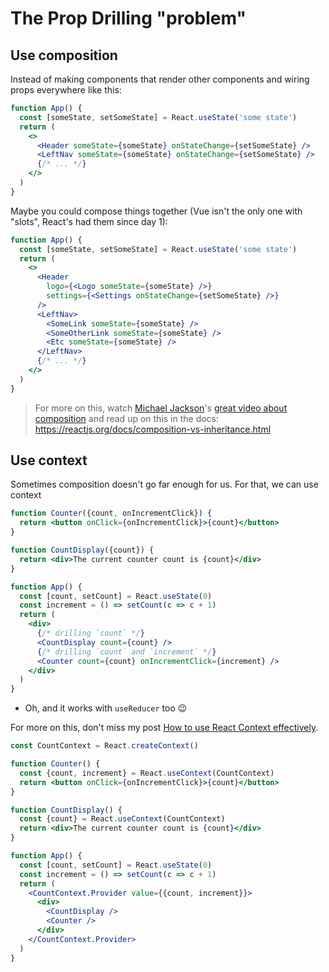 # The Prop Drilling "problem"

## Use composition

Instead of making components that render other components and wiring props
everywhere like this:

```jsx
function App() {
  const [someState, setSomeState] = React.useState('some state')
  return (
    <>
      <Header someState={someState} onStateChange={setSomeState} />
      <LeftNav someState={someState} onStateChange={setSomeState} />
      {/* ... */}
    </>
  )
}
```

Maybe you could compose things together (Vue isn't the only one with "slots",
React's had them since day 1):

```jsx
function App() {
  const [someState, setSomeState] = React.useState('some state')
  return (
    <>
      <Header
        logo={<Logo someState={someState} />}
        settings={<Settings onStateChange={setSomeState} />}
      />
      <LeftNav>
        <SomeLink someState={someState} />
        <SomeOtherLink someState={someState} />
        <Etc someState={someState} />
      </LeftNav>
      {/* ... */}
    </>
  )
}
```

> For more on this, watch [Michael Jackson](https://twitter.com/mjackson)'s
> [great video about composition](https://www.youtube.com/watch?v=3XaXKiXtNjw)
> and read up on this in the docs:
> https://reactjs.org/docs/composition-vs-inheritance.html

## Use context

Sometimes composition doesn't go far enough for us. For that, we can use context

```jsx
function Counter({count, onIncrementClick}) {
  return <button onClick={onIncrementClick}>{count}</button>
}

function CountDisplay({count}) {
  return <div>The current counter count is {count}</div>
}

function App() {
  const [count, setCount] = React.useState(0)
  const increment = () => setCount(c => c + 1)
  return (
    <div>
      {/* drilling `count` */}
      <CountDisplay count={count} />
      {/* drilling `count` and `increment` */}
      <Counter count={count} onIncrementClick={increment} />
    </div>
  )
}
```

- Oh, and it works with `useReducer` too 😉

For more on this, don't miss my post
[How to use React Context effectively](https://kentcdodds.com/blog/how-to-use-react-context-effectively).

<!--





































SOLUTION is down here...

just in case I forget or mess something up in the talk...









-->

```jsx
const CountContext = React.createContext()

function Counter() {
  const {count, increment} = React.useContext(CountContext)
  return <button onClick={onIncrementClick}>{count}</button>
}

function CountDisplay() {
  const {count} = React.useContext(CountContext)
  return <div>The current counter count is {count}</div>
}

function App() {
  const [count, setCount] = React.useState(0)
  const increment = () => setCount(c => c + 1)
  return (
    <CountContext.Provider value={{count, increment}}>
      <div>
        <CountDisplay />
        <Counter />
      </div>
    </CountContext.Provider>
  )
}
```
